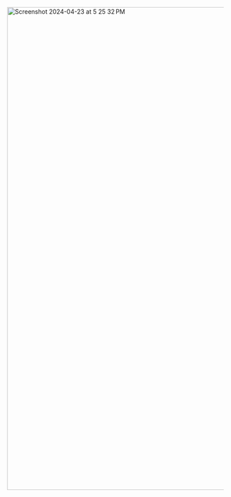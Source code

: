 <img width="1124" alt="Screenshot 2024-04-23 at 5 25 32 PM" src="https://github.com/Ishxn20/sp24-cse110-lab3/assets/34205320/29baf840-deeb-4a8b-927b-59af066eee54">
